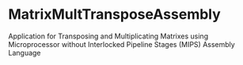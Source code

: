 # MatrixMultTransposeAssembly
Application for Transposing and Multiplicating Matrixes using Microprocessor without Interlocked Pipeline Stages (MIPS) Assembly Language
